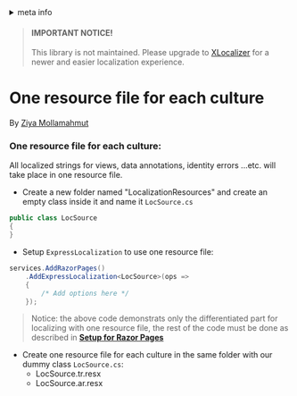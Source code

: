 <!-- meta tags details, will be assigned to meta tags inside header by js -->
<div id="meta-info">
<details><summary>meta info</summary>

> * Title: <i id="md-title">One resource file for each culture</i>
> * Keywords: <i id="md-keywords">localization, asp.net-core, express-localization</i>
> * Description: <i id="md-description">Use one resource file for each culture in ExpressLocalization.</i>
> * Author: <i id="md-author">Ziya Mollamahmut</i>
> * Date: <i id="md-date">08-Aug-2020</i>
> * Image: <i id="md-image">https://github.com/LazZiya/Docs/raw/master/LazZiya.ExpressLocalization/v4.0/images/lazziya-express-localization-logo.png</i>
> * Image-alt: <i id="md-image-alt">LazZiya.ExpressLocalization Logo</i>
> * Version: <i id="md-version">v4.0</i>

</details>
</div>

> #### IMPORTANT NOTICE!
> This library is not maintained. Please upgrade to [XLocalizer][0] for a newer and easier localization experience.

# One resource file for each culture

By [Ziya Mollamahmut](https://github.com/LazZiya)

### One resource file for each culture:
All localized strings for views, data annotations, identity errors ...etc. will take place in one resource file.
- Create a new folder named "LocalizationResources" and create an empty class inside it and name it `LocSource.cs`
````csharp
public class LocSource
{
}
````
- Setup `ExpressLocalization` to use one resource file:
````csharp
services.AddRazorPages()
    .AddExpressLocalization<LocSource>(ops => 
    {
        /* Add options here */
    });
````


> Notice: the above code demonstrats only the differentiated part for localizing with one resource file, the rest of the code must be done as described in **[Setup for Razor Pages][1]**


- Create one resource file for each culture in the same folder with our dummy class `LocSource.cs`:
  - LocSource.tr.resx
  - LocSource.ar.resx

[0]:https://docs.ziyad.info/en/XLocalizer/v1.0/index.md
[1]:Setup-for-Razor-Pages.md